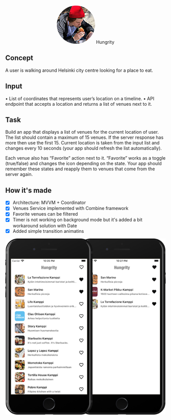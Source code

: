 <p align="center">
  <img src="Documentation/app-icon.png" style="border-radius: 60px" />
  Hungrity
</p>

## Concept

A user is walking around Helsinki city centre looking for a place to eat.

## Input

• List of coordinates that represents user’s location on a timeline.
• API endpoint that accepts a location and returns a list of venues next to it.

## Task

Build an app that displays a list of venues for the current location of user. The list should contain a maximum of ​15​ venues. If the server response has more then use the first ​15​. Current location is taken from the input list and changes every ​10​ seconds (your app should refresh the list automatically).

Each venue also has “Favorite” action next to it. “Favorite” works as a toggle (true/false) and changes the icon depending on the state. Your app should remember these states and reapply them to venues that come from the server again.

## How it's made

- [x] Architecture: MVVM + Coordinator
- [x] Venues Service implemented with Combine framework
- [x] Favorite venues can be filtered
- [x] Timer is not working on background mode but it's added a bit workaround solution with Date
- [x] Added simple transition animatins

![CurRates App](Documentation/preview.png)
